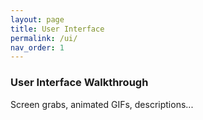 ```yaml
---
layout: page
title: User Interface
permalink: /ui/
nav_order: 1
---
```


###  User Interface Walkthrough

Screen grabs, animated GIFs, descriptions...